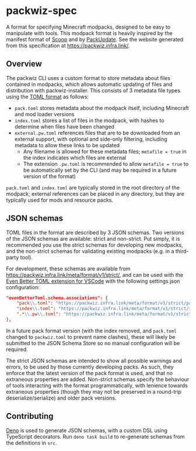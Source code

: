# packwiz-spec
A format for specifying Minecraft modpacks, designed to be easy to manipulate with tools. This modpack format is heavily inspired by the manifest format of [Scoop](https://github.com/lukesampson/scoop) and by [PackUpdate](https://github.com/XDjackieXD/PackUpdate). See the website generated from this specification at https://packwiz.infra.link/.

## Overview
The packwiz CLI uses a custom format to store metadata about files contained in modpacks, which allows automatic updating of files and distribution with packwiz-installer. This consists of 3 metadata file types using the [TOML format](https://toml.io/en/) as follows:

- `pack.toml` stores metadata about the modpack itself, including Minecraft and mod loader versions
- `index.toml` stores a list of files in the modpack, with hashes to determine when files have been changed
- `external.pw.toml` references files that are to be downloaded from an external support, with optional and side-only filtering, including metadata to allow these links to be updated
	- Any filename is allowed for these metadata files; `metafile = true` in the index indicates which files are external
	- The extension `.pw.toml` is recommended to allow `metafile = true` to be automatically set by the CLI (and may be required in a future version of the format)

`pack.toml` and `index.toml` are typically stored in the root directory of the modpack; external references can be placed in any directory, but they are typically used for mods and resource packs.

## JSON schemas
TOML files in the format are described by 3 JSON schemas. Two versions of the JSON schemas are available: strict and non-strict. Put simply, it is recommended you use the strict schemas for developing new modpacks, and the non-strict schemas for validating existing modpacks (e.g. in a third-party tool).

For development, these schemas are available from https://packwiz.infra.link/meta/format/v1/strict/, and can be used with the [Even Better TOML extension for VSCode](https://marketplace.visualstudio.com/items?itemName=tamasfe.even-better-toml) with the following settings.json configuration:

```json
"evenBetterToml.schema.associations": {
	"pack\\.toml": "https://packwiz.infra.link/meta/format/v1/strict/pack.json",
	"index\\.toml": "https://packwiz.infra.link/meta/format/v1/strict/index.json",
	".*\\.pw\\.toml": "https://packwiz.infra.link/meta/format/v1/strict/mod.json",
},
```

In a future pack format version (with the index removed, and `pack.toml` changed to `packwiz.toml` to prevent name clashes), these will likely be submitted to the JSON Schema Store so no manual configuration will be required.

The strict JSON schemas are intended to show all possible warnings and errors, to be used by those currently developing packs. As such, they enforce that the latest version of the pack format is used, and that no extraneous properties are added. Non-strict schemas specify the behaviour of tools interacting with the format programmatically, with lenience towards extraneous properties (though they may not be preserved in a round-trip deserialize/serialize) and older pack versions.

## Contributing
[Deno](https://deno.land/) is used to generate JSON schemas, with a custom DSL using TypeScript decorators. Run `deno task build` to re-generate schemas from the definitions in `src`.